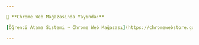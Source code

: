 ```yaml
---

🔗 **Chrome Web Mağazasında Yayında:**

[Öğrenci Atama Sistemi → Chrome Web Mağazası](https://chromewebstore.google.com/detail/%C3%B6%C4%9Frenci-atama-sistemi/pjpipnioapdjdclikicafipgbplccgbe)

---
```

